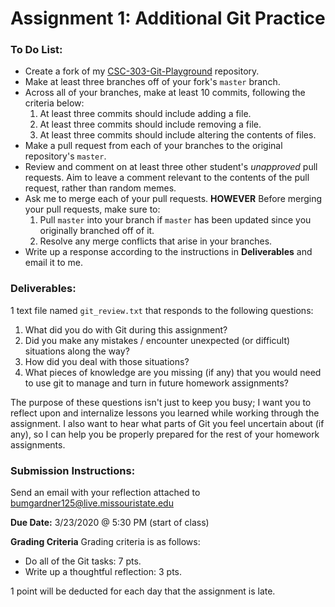 # Assignment 1: Additional Git Practice

### To Do List:
 * Create a fork of my [CSC-303-Git-Playground](https://github.com/SamBumgardner/CSC-303-Git-Playground) repository.
 * Make at least three branches off of your fork's `master` branch.
 * Across all of your branches, make at least 10 commits, following the criteria below:
    1. At least three commits should include adding a file.
    2. At least three commits should include removing a file.
    3. At least three commits should include altering the contents of files.
 * Make a pull request from each of your branches to the original repository's `master`.
 * Review and comment on at least three other student's *unapproved* pull requests. Aim to leave a comment relevant to the contents of the pull request, rather than random memes.
 * Ask me to merge each of your pull requests. **HOWEVER** Before merging your pull requests, make sure to:
    1. Pull `master` into your branch if `master` has been updated since you originally branched off of it.
    2. Resolve any merge conflicts that arise in your branches.
 * Write up a response according to the instructions in **Deliverables** and email it to me.

### Deliverables: 

1 text file named `git_review.txt` that responds to the following questions:
 1. What did you do with Git during this assignment?
 2. Did you make any mistakes / encounter unexpected (or difficult) situations along the way?
 3. How did you deal with those situations?
 4. What pieces of knowledge are you missing (if any) that you would need to use git to manage and turn in future homework assignments?

The purpose of these questions isn't just to keep you busy; I want you to reflect upon and 
internalize lessons you learned while working through the assignment. I also want to hear what 
parts of Git you feel uncertain about (if any), so I can help you be properly prepared for the 
rest of your homework assignments.

### Submission Instructions: 
Send an email with your reflection attached to bumgardner125@live.missouristate.edu

**Due Date:** 3/23/2020 @ 5:30 PM (start of class)

**Grading Criteria**
Grading criteria is as follows:

 * Do all of the Git tasks: 7 pts.
 * Write up a thoughtful reflection: 3 pts.

1 point will be deducted for each day that the assignment is late.
